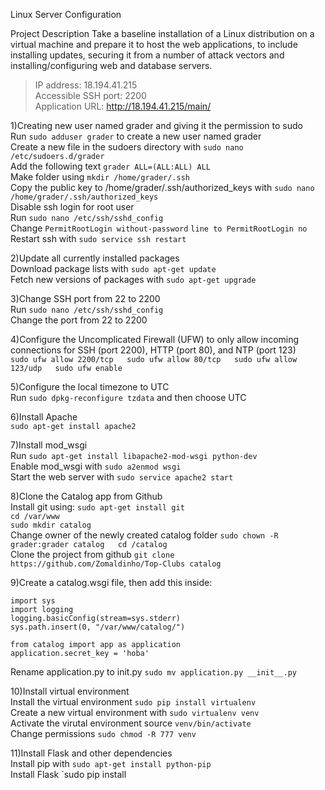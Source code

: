 Linux Server Configuration

Project Description
Take a baseline installation of a Linux distribution on a virtual machine and prepare it to host the web applications, to include installing updates, securing it from a number of attack vectors and installing/configuring web and database servers.

> IP address: 18.194.41.215  
> Accessible SSH port: 2200  
> Application URL: http://18.194.41.215/main/  

1)Creating new user named grader and giving it the permission to sudo  
Run `sudo adduser grader` to create a new user named grader  
Create a new file in the sudoers directory with `sudo nano /etc/sudoers.d/grader`  
Add the following text `grader ALL=(ALL:ALL) ALL`  
Make folder using ```mkdir /home/grader/.ssh```  
Copy the public key to /home/grader/.ssh/authorized_keys with `sudo nano /home/grader/.ssh/authorized_keys`  
Disable ssh login for root user  
Run ```sudo nano /etc/ssh/sshd_config```  
Change ```PermitRootLogin without-password``` `line to PermitRootLogin no`  
Restart ssh with `sudo service ssh restart`  

2)Update all currently installed packages  
Download package lists with `sudo apt-get update`  
Fetch new versions of packages with `sudo apt-get upgrade`  

3)Change SSH port from 22 to 2200  
Run `sudo nano /etc/ssh/sshd_config`  
Change the port from 22 to 2200  

4)Configure the Uncomplicated Firewall (UFW) to only allow incoming connections for SSH (port 2200), HTTP (port 80), and NTP (port 123)  
`sudo ufw allow 2200/tcp  
sudo ufw allow 80/tcp  
sudo ufw allow 123/udp  
sudo ufw enable  
`  
  
5)Configure the local timezone to UTC  
Run `sudo dpkg-reconfigure tzdata` and then choose UTC  

6)Install Apache  
`sudo apt-get install apache2`  

7)Install mod_wsgi  
Run `sudo apt-get install libapache2-mod-wsgi python-dev`  
Enable mod_wsgi with `sudo a2enmod wsgi`  
Start the web server with `sudo service apache2 start`  

8)Clone the Catalog app from Github  
Install git using: `sudo apt-get install git`  
`cd /var/www`  
`sudo mkdir catalog`  
Change owner of the newly created catalog folder `sudo chown -R grader:grader catalog  
cd /catalog`  
Clone the project from github `git clone https://github.com/Zomaldinho/Top-Clubs catalog`  
  
9)Create a catalog.wsgi file, then add this inside:  
```
import sys  
import logging  
logging.basicConfig(stream=sys.stderr)  
sys.path.insert(0, "/var/www/catalog/")  

from catalog import app as application  
application.secret_key = 'hoba'  
```

Rename application.py to init.py `sudo mv application.py __init__.py`  

10)Install virtual environment  
Install the virtual environment `sudo pip install virtualenv`  
Create a new virtual environment with `sudo virtualenv venv`  
Activate the virutal environment source `venv/bin/activate`  
Change permissions `sudo chmod -R 777 venv`  

11)Install Flask and other dependencies  
Install pip with `sudo apt-get install python-pip`  
Install Flask `sudo pip install 
